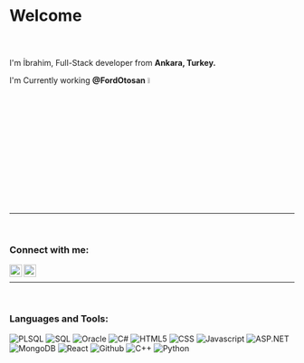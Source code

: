 # Welcome

<br/>

I'm İbrahim, Full-Stack developer from **Ankara, Turkey.** <img src="https://image.flaticon.com/icons/svg/940/940164.svg" width="12" height="22" /> 

I'm Currently working **@FordOtosan** <img src="https://intesasoft.com/wp-content/uploads/2018/11/ford-otosan-logo.png" width="5%" height="5%" />

<br/>

---

<br/>

### Connect with me:

[<img align="left" alt="ibrahim-dönmez | LinkedIn" width="22px" src="https://cdn.jsdelivr.net/npm/simple-icons@v3/icons/linkedin.svg" />][linkedin]
[<img align="left" alt="6ibrahimm | Instagram" width="22px" src="https://cdn.jsdelivr.net/npm/simple-icons@v3/icons/instagram.svg" />][instagram]

[instagram]: https://instagram.com/6ibrahimm
[linkedin]: https://www.linkedin.com/in/ibrahim-dönmez-821996168/

<br/>

---

<br/>

### Languages and Tools:

![PLSQL](https://img.shields.io/badge/PLSQL-%E2%81%AD%E2%81%AD%E2%81%AD-red)
![SQL](https://img.shields.io/badge/SQL-%E2%81%AD%E2%81%AD%E2%81%AD-blue)
![Oracle](https://img.shields.io/badge/Oracle-%E2%81%AD%E2%81%AD%E2%81%AD-red)
![C#](https://camo.githubusercontent.com/1e879c37e3d1f60846510994b04cac75f33867a341d92b07c6f39e3ccdc127f7/68747470733a2f2f696d672e736869656c64732e696f2f62616467652f432532332d2545322538312541442545322538312541442545322538312541442d707572706c65)
![HTML5](https://img.shields.io/badge/HTML5-%E2%81%AD%E2%81%AD%E2%81%AD-red)
![CSS](https://img.shields.io/badge/CSS-%E2%81%AD%E2%81%AD%E2%81%AD-blue)
![Javascript](https://img.shields.io/badge/Javascript-%E2%81%AD%E2%81%AD%E2%81%AD-yellow)
![ASP.NET](https://img.shields.io/badge/ASP.NET-%E2%81%AD%E2%81%AD%E2%81%AD-blue)
![MongoDB](https://img.shields.io/badge/MongoDB-%E2%81%AD%E2%81%AD%E2%81%AD-green)
![React](https://img.shields.io/badge/React-%E2%81%AD%E2%81%AD%E2%81%AD-blue)
![Github](https://img.shields.io/badge/Github-%E2%81%AD%E2%81%AD%E2%81%AD-black)
![C++](https://img.shields.io/badge/C++-%E2%81%AD%E2%81%AD%E2%81%AD-blue)
![Python](https://img.shields.io/badge/Python-%E2%81%AD%E2%81%AD%E2%81%AD-yellow)



